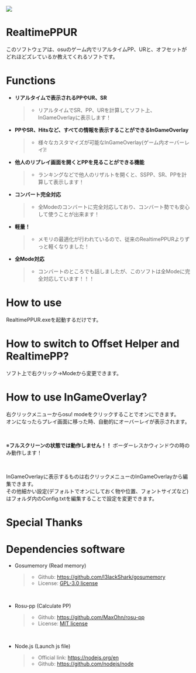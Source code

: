 ![](https://github.com/puk06/RealtimePPUR/assets/86549420/5a41b979-3176-443a-91f0-6150d9243cda)

# RealtimePPUR
このソフトウェアは、osuのゲーム内でリアルタイムPP、URと、オフセットがどれほどズレているか教えてくれるソフトです。

# Functions
- **リアルタイムで表示されるPPやUR、SR**
  > * リアルタイムでSR、PP、URを計算してソフト上、InGameOverlayに表示します！

- **PPやSR、Hitsなど、すべての情報を表示することができるInGameOverlay**
  > * 様々なカスタマイズが可能なInGameOverlay(ゲーム内オーバーレイ)!

- **他人のリプレイ画面を開くとPPを見ることができる機能**
  > * ランキングなどで他人のリザルトを開くと、SSPP、SR、PPを計算して表示します！

- **コンバート完全対応**
  > * 全Modeのコンバートに完全対応しており、コンバート勢でも安心して使うことが出来ます！

- **軽量！**
  > * メモリの最適化が行われているので、従来のRealtimePPURよりずっと軽くなりました！

- **全Mode対応**
  > * コンバートのところでも話しましたが、このソフトは全Modeに完全対応しています！！！

# How to use
RealtimePPUR.exeを起動するだけです。

# How to switch to Offset Helper and RealtimePP?
ソフト上で右クリック→Modeから変更できます。

# How to use InGameOverlay?

右クリックメニューからosu! modeをクリックすることでオンにできます。
<br>
オンになったらプレイ画面に移った時、自動的にオーバーレイが表示されます。

<br>

※**フルスクリーンの状態では動作しません！！** ボーダーレスかウィンドウの時のみ動作します！

<br>

InGameOverlayに表示するものは右クリックメニューのInGameOverlayから編集できます。
<br>
その他細かい設定(デフォルトでオンにしておく物や位置、フォントサイズなど)はフォルダ内のConfig.txtを編集することで設定を変更できます。

# Special Thanks


# Dependencies software

- Gosumemory (Read memory)
  > * Github: https://github.com/l3lackShark/gosumemory
  > * License: [GPL-3.0 license](https://github.com/l3lackShark/gosumemory/blob/master/LICENSE)

<br>

- Rosu-pp (Calculate PP)
  > * Github: https://github.com/MaxOhn/rosu-pp
  > * License: [MIT license](https://github.com/MaxOhn/rosu-pp/blob/master/LICENSE)

<br>

- Node.js (Launch js file)
  > * Official link: https://nodejs.org/en
  > * Github: https://github.com/nodejs/node
